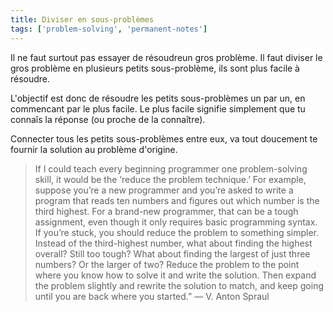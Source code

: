 ```yaml
---
title: Diviser en sous-problèmes
tags: ['problem-solving', 'permanent-notes']
---
```


Il ne faut surtout pas essayer de résoudreun gros problème. 
Il faut diviser le gros problème en plusieurs petits sous-problème, ils sont plus facile à résoudre. 

L'objectif est donc de résoudre les petits sous-problèmes un par un, en commencant par le plus facile. Le plus facile signifie simplement que tu connaîs la réponse (ou proche de la connaître).

Connecter tous les petits sous-problèmes entre eux, va tout doucement te fournir la solution au problème d'origine. 

> If I could teach every beginning programmer one problem-solving skill, it would be the ‘reduce the problem technique.’ For example, suppose you’re a new programmer and you’re asked to write a program that reads ten numbers and figures out which number is the third highest. For a brand-new programmer, that can be a tough assignment, even though it only requires basic programming syntax. If you’re stuck, you should reduce the problem to something simpler. Instead of the third-highest number, what about finding the highest overall? Still too tough? What about finding the largest of just three numbers? Or the larger of two? Reduce the problem to the point where you know how to solve it and write the solution. Then expand the problem slightly and rewrite the solution to match, and keep going until you are back where you started.” — V. Anton Spraul